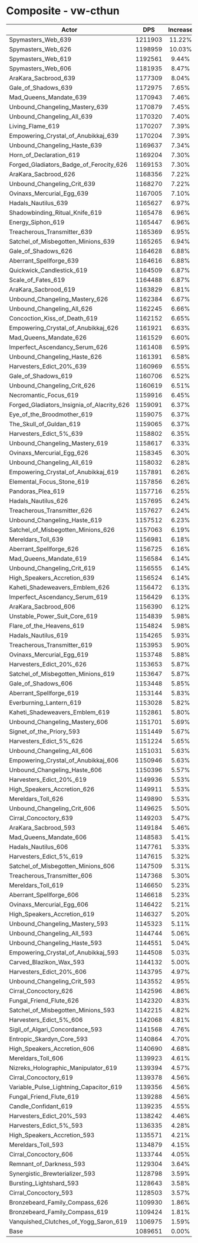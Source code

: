 # Composite - vw-cthun
| Actor | DPS | Increase |
|---|:---:|:---:|
|Spymasters_Web_639|1211903|11.22%|
|Spymasters_Web_626|1198959|10.03%|
|Spymasters_Web_619|1192561|9.44%|
|Spymasters_Web_606|1181935|8.47%|
|AraKara_Sacbrood_639|1177309|8.04%|
|Gale_of_Shadows_639|1172975|7.65%|
|Mad_Queens_Mandate_639|1170943|7.46%|
|Unbound_Changeling_Mastery_639|1170879|7.45%|
|Unbound_Changeling_All_639|1170320|7.40%|
|Living_Flame_619|1170207|7.39%|
|Empowering_Crystal_of_Anubikkaj_639|1170204|7.39%|
|Unbound_Changeling_Haste_639|1169637|7.34%|
|Horn_of_Declaration_619|1169204|7.30%|
|Forged_Gladiators_Badge_of_Ferocity_626|1169153|7.30%|
|AraKara_Sacbrood_626|1168356|7.22%|
|Unbound_Changeling_Crit_639|1168270|7.22%|
|Ovinaxs_Mercurial_Egg_639|1167005|7.10%|
|Hadals_Nautilus_639|1165627|6.97%|
|Shadowbinding_Ritual_Knife_619|1165478|6.96%|
|Energy_Siphon_619|1165447|6.96%|
|Treacherous_Transmitter_639|1165369|6.95%|
|Satchel_of_Misbegotten_Minions_639|1165265|6.94%|
|Gale_of_Shadows_626|1164628|6.88%|
|Aberrant_Spellforge_639|1164616|6.88%|
|Quickwick_Candlestick_619|1164509|6.87%|
|Scale_of_Fates_619|1164488|6.87%|
|AraKara_Sacbrood_619|1163829|6.81%|
|Unbound_Changeling_Mastery_626|1162384|6.67%|
|Unbound_Changeling_All_626|1162245|6.66%|
|Concoction_Kiss_of_Death_619|1162152|6.65%|
|Empowering_Crystal_of_Anubikkaj_626|1161921|6.63%|
|Mad_Queens_Mandate_626|1161529|6.60%|
|Imperfect_Ascendancy_Serum_626|1161408|6.59%|
|Unbound_Changeling_Haste_626|1161391|6.58%|
|Harvesters_Edict_20%_639|1160969|6.55%|
|Gale_of_Shadows_619|1160706|6.52%|
|Unbound_Changeling_Crit_626|1160619|6.51%|
|Necromantic_Focus_619|1159916|6.45%|
|Forged_Gladiators_Insignia_of_Alacrity_626|1159091|6.37%|
|Eye_of_the_Broodmother_619|1159075|6.37%|
|The_Skull_of_Guldan_619|1159065|6.37%|
|Harvesters_Edict_5%_639|1158802|6.35%|
|Unbound_Changeling_Mastery_619|1158617|6.33%|
|Ovinaxs_Mercurial_Egg_626|1158345|6.30%|
|Unbound_Changeling_All_619|1158032|6.28%|
|Empowering_Crystal_of_Anubikkaj_619|1157891|6.26%|
|Elemental_Focus_Stone_619|1157856|6.26%|
|Pandoras_Plea_619|1157716|6.25%|
|Hadals_Nautilus_626|1157695|6.24%|
|Treacherous_Transmitter_626|1157627|6.24%|
|Unbound_Changeling_Haste_619|1157512|6.23%|
|Satchel_of_Misbegotten_Minions_626|1157063|6.19%|
|Mereldars_Toll_639|1156981|6.18%|
|Aberrant_Spellforge_626|1156725|6.16%|
|Mad_Queens_Mandate_619|1156584|6.14%|
|Unbound_Changeling_Crit_619|1156555|6.14%|
|High_Speakers_Accretion_639|1156524|6.14%|
|Kaheti_Shadeweavers_Emblem_626|1156472|6.13%|
|Imperfect_Ascendancy_Serum_619|1156429|6.13%|
|AraKara_Sacbrood_606|1156390|6.12%|
|Unstable_Power_Suit_Core_619|1154839|5.98%|
|Flare_of_the_Heavens_619|1154824|5.98%|
|Hadals_Nautilus_619|1154265|5.93%|
|Treacherous_Transmitter_619|1153953|5.90%|
|Ovinaxs_Mercurial_Egg_619|1153748|5.88%|
|Harvesters_Edict_20%_626|1153653|5.87%|
|Satchel_of_Misbegotten_Minions_619|1153647|5.87%|
|Gale_of_Shadows_606|1153448|5.85%|
|Aberrant_Spellforge_619|1153144|5.83%|
|Everburning_Lantern_619|1153028|5.82%|
|Kaheti_Shadeweavers_Emblem_619|1152861|5.80%|
|Unbound_Changeling_Mastery_606|1151701|5.69%|
|Signet_of_the_Priory_593|1151449|5.67%|
|Harvesters_Edict_5%_626|1151224|5.65%|
|Unbound_Changeling_All_606|1151031|5.63%|
|Empowering_Crystal_of_Anubikkaj_606|1150946|5.63%|
|Unbound_Changeling_Haste_606|1150396|5.57%|
|Harvesters_Edict_20%_619|1149936|5.53%|
|High_Speakers_Accretion_626|1149911|5.53%|
|Mereldars_Toll_626|1149890|5.53%|
|Unbound_Changeling_Crit_606|1149625|5.50%|
|Cirral_Concoctory_639|1149203|5.47%|
|AraKara_Sacbrood_593|1149184|5.46%|
|Mad_Queens_Mandate_606|1148583|5.41%|
|Hadals_Nautilus_606|1147761|5.33%|
|Harvesters_Edict_5%_619|1147615|5.32%|
|Satchel_of_Misbegotten_Minions_606|1147509|5.31%|
|Treacherous_Transmitter_606|1147368|5.30%|
|Mereldars_Toll_619|1146650|5.23%|
|Aberrant_Spellforge_606|1146618|5.23%|
|Ovinaxs_Mercurial_Egg_606|1146422|5.21%|
|High_Speakers_Accretion_619|1146327|5.20%|
|Unbound_Changeling_Mastery_593|1145323|5.11%|
|Unbound_Changeling_All_593|1144744|5.06%|
|Unbound_Changeling_Haste_593|1144551|5.04%|
|Empowering_Crystal_of_Anubikkaj_593|1144508|5.03%|
|Carved_Blazikon_Wax_593|1144132|5.00%|
|Harvesters_Edict_20%_606|1143795|4.97%|
|Unbound_Changeling_Crit_593|1143552|4.95%|
|Cirral_Concoctory_626|1142596|4.86%|
|Fungal_Friend_Flute_626|1142320|4.83%|
|Satchel_of_Misbegotten_Minions_593|1142215|4.82%|
|Harvesters_Edict_5%_606|1142068|4.81%|
|Sigil_of_Algari_Concordance_593|1141568|4.76%|
|Entropic_Skardyn_Core_593|1140864|4.70%|
|High_Speakers_Accretion_606|1140690|4.68%|
|Mereldars_Toll_606|1139923|4.61%|
|Nizreks_Holographic_Manipulator_619|1139394|4.57%|
|Cirral_Concoctory_619|1139378|4.56%|
|Variable_Pulse_Lightning_Capacitor_619|1139356|4.56%|
|Fungal_Friend_Flute_619|1139288|4.56%|
|Candle_Confidant_619|1139235|4.55%|
|Harvesters_Edict_20%_593|1138242|4.46%|
|Harvesters_Edict_5%_593|1136335|4.28%|
|High_Speakers_Accretion_593|1135571|4.21%|
|Mereldars_Toll_593|1134879|4.15%|
|Cirral_Concoctory_606|1133744|4.05%|
|Remnant_of_Darkness_593|1129304|3.64%|
|Synergistic_Brewterializer_593|1128798|3.59%|
|Bursting_Lightshard_593|1128643|3.58%|
|Cirral_Concoctory_593|1128503|3.57%|
|Bronzebeard_Family_Compass_626|1109930|1.86%|
|Bronzebeard_Family_Compass_619|1109424|1.81%|
|Vanquished_Clutches_of_Yogg_Saron_619|1106975|1.59%|
|Base|1089651|0.00%|

